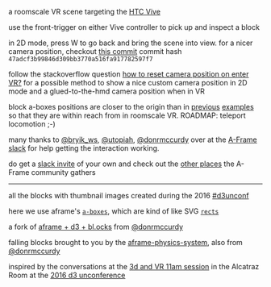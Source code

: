 a roomscale VR scene targeting the [HTC Vive](https://en.wikipedia.org/wiki/HTC_Vive)

use the front-trigger on either Vive controller to pick up and inspect a block    

in 2D mode, press W to go back and bring the scene into view. for a nicer camera position, checkout [this commit](https://gist.github.com/micahstubbs/201876c23dfe243f6e9a9c0be681367e/47adcf3b99846d309bb3770a516fa917782597f7) commit hash `47adcf3b99846d309bb3770a516fa917782597f7`  

follow the stackoverflow question [how to reset camera position on enter VR?](http://stackoverflow.com/questions/41624558/how-to-reset-camera-position-on-enter-vr) for a possible method to show a nice custom camera position in 2D mode and a glued-to-the-hmd camera position when in VR  

block a-boxes positions are closer to the origin than in [previous](http://bl.ocks.org/micahstubbs/a98418db846e7e5560f8b7c8b8224564) [examples](http://bl.ocks.org/micahstubbs/36e3cd39edc43330f2f999372ac7f8ad) so that they are within reach from in roomscale VR. ROADMAP: teleport locomotion ;-)

many thanks to [@bryik_ws](https://twitter.com/bryik_ws), [@utopiah](https://twitter.com/utopiah), [@donrmccurdy](https://twitter.com/donrmccurdy) over at the [A-Frame slack](https://aframevr.slack.com/messages/vive/) for help getting the interaction working.

do get a [slack invite](https://aframevr-slack.herokuapp.com/) of your own and check out the [other places](https://aframe.io/community/) the A-Frame community gathers

---

all the blocks with thumbnail images created during the 2016 [#d3unconf](https://twitter.com/search?q=%23d3unconf&src=typd)

here we use aframe's [`a-boxes`](https://aframe.io/docs/0.2.0/primitives/a-box.html), which are kind of like SVG [`rects`](https://developer.mozilla.org/en-US/docs/Web/SVG/Element/rect) 

a fork of [aframe + d3 + bl.ocks](http://bl.ocks.org/donmccurdy/2d13aa01d854ef60eac24102846a8a5f) from [@donrmccurdy](https://twitter.com/donrmccurdy)

falling blocks brought to you by the [aframe-physics-system](https://github.com/donmccurdy/aframe-physics-system), also from [@donrmccurdy](https://twitter.com/donrmccurdy)

inspired by the conversations at the [3d and VR 11am session](https://docs.google.com/document/d/1pY7OYorubF8GxryOxI6dDtKzTwfGOF8CwXEkQsef8T4/edit) in the Alcatraz Room at the [2016 d3 unconference](http://visfest.com/d3unconf-2016/)
